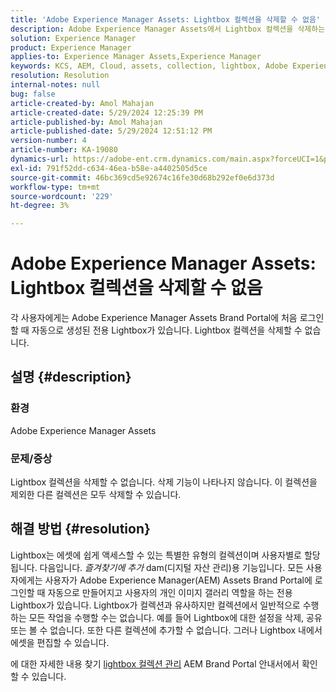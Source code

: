 ```yaml
---
title: 'Adobe Experience Manager Assets: Lightbox 컬렉션을 삭제할 수 없음'
description: Adobe Experience Manager Assets에서 Lightbox 컬렉션을 삭제하는 방법을 알아봅니다. Lightbox 컬렉션을 삭제할 수 없습니다.
solution: Experience Manager
product: Experience Manager
applies-to: Experience Manager Assets,Experience Manager
keywords: KCS, AEM, Cloud, assets, collection, lightbox, Adobe Experience Manager Assets, brand portal
resolution: Resolution
internal-notes: null
bug: false
article-created-by: Amol Mahajan
article-created-date: 5/29/2024 12:25:39 PM
article-published-by: Amol Mahajan
article-published-date: 5/29/2024 12:51:12 PM
version-number: 4
article-number: KA-19080
dynamics-url: https://adobe-ent.crm.dynamics.com/main.aspx?forceUCI=1&pagetype=entityrecord&etn=knowledgearticle&id=80d64489-b61d-ef11-840a-002248092444
exl-id: 791f52dd-c634-46ea-b58e-a4402505d5ce
source-git-commit: 46bc369cd5e92674c16fe30d68b292ef0e6d373d
workflow-type: tm+mt
source-wordcount: '229'
ht-degree: 3%

---
```


# Adobe Experience Manager Assets: Lightbox 컬렉션을 삭제할 수 없음


각 사용자에게는 Adobe Experience Manager Assets Brand Portal에 처음 로그인할 때 자동으로 생성된 전용 Lightbox가 있습니다. Lightbox 컬렉션을 삭제할 수 없습니다.

## 설명 {#description}


### <b>환경</b>

Adobe Experience Manager Assets



### <b>문제/증상</b>

Lightbox 컬렉션을 삭제할 수 없습니다. 삭제 기능이 나타나지 않습니다. 이 컬렉션을 제외한 다른 컬렉션은 모두 삭제할 수 있습니다.


## 해결 방법 {#resolution}


Lightbox는 에셋에 쉽게 액세스할 수 있는 특별한 유형의 컬렉션이며 사용자별로 할당됩니다. 다음입니다. *즐겨찾기에 추가* dam(디지털 자산 관리)용 기능입니다. 모든 사용자에게는 사용자가 Adobe Experience Manager(AEM) Assets Brand Portal에 로그인할 때 자동으로 만들어지고 사용자의 개인 이미지 갤러리 역할을 하는 전용 Lightbox가 있습니다. Lightbox가 컬렉션과 유사하지만 컬렉션에서 일반적으로 수행하는 모든 작업을 수행할 수는 없습니다. 예를 들어 Lightbox에 대한 설정을 삭제, 공유 또는 볼 수 없습니다. 또한 다른 컬렉션에 추가할 수 없습니다. 그러나 Lightbox 내에서 에셋을 편집할 수 있습니다.

에 대한 자세한 내용 찾기 [lightbox 컬렉션 관리](https://experienceleague.adobe.com/en/docs/experience-manager-brand-portal/using/download/brand-portal-light-box) AEM Brand Portal 안내서에서 확인할 수 있습니다.
